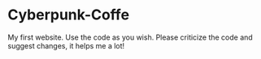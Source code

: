 # Cyberpunk-Coffe
My first website. Use the code as you wish. Please criticize the code and suggest changes, it helps me a lot!
